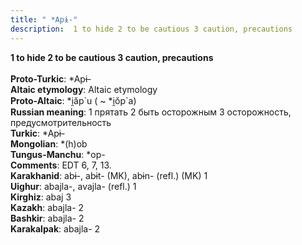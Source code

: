 ```yaml
---
title: " *Apɨ-"
description:  1 to hide 2 to be cautious 3 caution, precautions
---
```

<p data-pagefind-weight="0.5">
<strong> 1 to hide 2 to be cautious 3 caution, precautions</strong><br><br>
<strong>Proto-Turkic</strong>:  *Apɨ-<br>
<strong>Altaic etymology</strong>:  Altaic etymology<br>
<strong> Proto-Altaic</strong>:  *i̯ăp`u ( ~ *i̯ŏp`a)<br>
<strong>Russian meaning</strong>:  1 прятать 2 быть осторожным 3 осторожность, предусмотрительность<br>
<strong>Turkic</strong>:  *Apɨ-<br>
<strong>Mongolian</strong>:  *(h)ob<br>
<strong>Tungus-Manchu</strong>:  *op-<br>
<strong>Comments</strong>:  EDT 6, 7, 13.<br>
<strong>Karakhanid</strong>:  abɨ-, abɨt- (MK), abɨn- (refl.) (MK) 1<br>
<strong>Uighur</strong>:  abajla-, avajla- (refl.) 1<br>
<strong>Kirghiz</strong>:  abaj 3<br>
<strong>Kazakh</strong>:  abajla- 2<br>
<strong>Bashkir</strong>:  abajla- 2<br>
<strong>Karakalpak</strong>:  abajla- 2<br>

</p>
